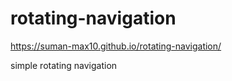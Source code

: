# rotating-navigation
https://suman-max10.github.io/rotating-navigation/


simple rotating navigation
